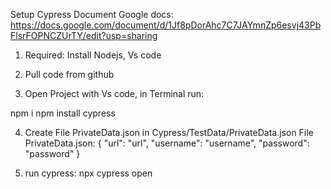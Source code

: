 Setup Cypress Document
Google docs: https://docs.google.com/document/d/1Jf8pDorAhc7C7JAYmnZp6esvj43PbFlsrFOPNCZUrTY/edit?usp=sharing

1. Required: Install Nodejs, Vs code

2. Pull code from github

3. Open Project with Vs code, in Terminal run:

npm i
npm install cypress

4. Create File PrivateData.json in Cypress/TestData/PrivateData.json
   File PrivateData.json: {
   "url": "url",
   "username": "username",
   "password": "password"
   }

5. run cypress: npx cypress open
